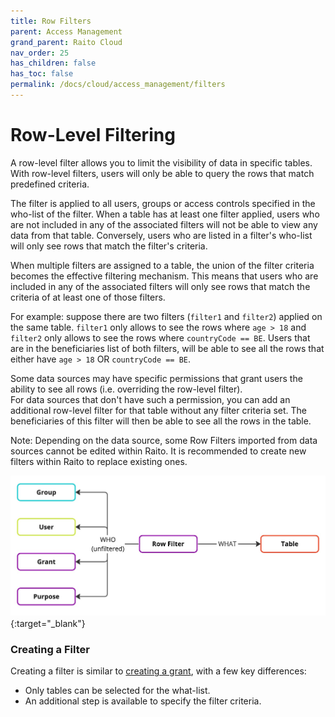 ```yaml
---
title: Row Filters
parent: Access Management
grand_parent: Raito Cloud
nav_order: 25
has_children: false
has_toc: false
permalink: /docs/cloud/access_management/filters
---
```


# Row-Level Filtering

A row-level filter allows you to limit the visibility of data in specific tables. With row-level filters, users will only be able to query the rows that match predefined criteria.

The filter is applied to all users, groups or access controls specified in the who-list of the filter. 
When a table has at least one filter applied, users who are not included in any of the associated filters will not be able to view any data from that table. Conversely, users who are listed in a filter's who-list will only see rows that match the filter's criteria.

When multiple filters are assigned to a table, the union of the filter criteria becomes the effective filtering mechanism. 
This means that users who are included in any of the associated filters will only see rows that match the criteria of at least one of those filters.  

For example: suppose there are two filters (`filter1` and `filter2`) applied on the same table. `filter1` only allows to see the rows where `age > 18` and `filter2` only allows to see the rows where `countryCode == BE`. Users that are in the beneficiaries list of both filters, will be able to see all the rows that either have `age > 18` OR `countryCode == BE`.

Some data sources may have specific permissions that grant users the ability to see all rows (i.e. overriding the row-level filter).  
For data sources that don't have such a permission, you can add an additional row-level filter for that table without any filter criteria set. The beneficiaries of this filter will then be able to see all the rows in the table.

Note: Depending on the data source, some Row Filters imported from data sources cannot be edited within Raito. It is recommended to create new filters within Raito to replace existing ones.

[![Filters](/assets/images/Filters.jpg)](/assets/images/Filters.jpg){:target="_blank"}

### Creating a Filter

Creating a filter is similar to [creating a grant](/docs/cloud/access_management/grants), with a few key differences:

 - Only tables can be selected for the what-list.
 - An additional step is available to specify the filter criteria.